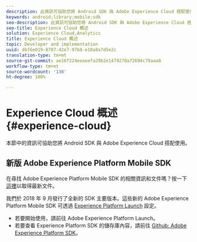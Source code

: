 ```yaml
---
description: 此資訊可協助您將 Android SDK 與 Adobe Experience Cloud 搭配使用。
keywords: android;library;mobile;sdk
seo-description: 此資訊可協助您將 Android SDK 與 Adobe Experience Cloud 搭配使用。
seo-title: Experience Cloud 概述
solution: Experience Cloud,Analytics
title: Experience Cloud 概述
topic: Developer and implementation
uuid: dbf6e019-8707-42e7-97b8-e18a8a7d5e2c
translation-type: tm+mt
source-git-commit: ae16f224eeaeefa29b2e1479270a72694c79aaa0
workflow-type: tm+mt
source-wordcount: '138'
ht-degree: 100%

---
```



# Experience Cloud 概述 {#experience-cloud}

本節中的資訊可協助您將 Android SDK 與 Adobe Experience Cloud 搭配使用。

## 新版 Adobe Experience Platform Mobile SDK

在尋找 Adobe Experience Platform Mobile SDK 的相關資訊和文件嗎？按一下[這裡](https://aep-sdks.gitbook.io/docs/)以取得最新文件。

我們於 2018 年 9 月發行了全新的 SDK 主要版本。這些新的 Adobe Experience Platform Mobile SDK 可透過 [Experience Platform Launch](https://www.adobe.com/tw/experience-platform/launch.html) 設定。

* 若要開始使用，請前往 Adobe Experience Platform Launch。
* 若要查看 Experience Platform SDK 的儲存庫內容，請前往 [Github: Adobe Experience Platform SDK](https://github.com/Adobe-Marketing-Cloud/acp-sdks)。

